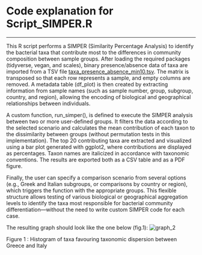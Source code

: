 # Code explanation for Script_SIMPER.R
-----------------------------------------

This R script performs a SIMPER (Similarity Percentage Analysis) to identify the bacterial taxa that contribute most to the differences in community composition between sample groups. After loading the required packages (tidyverse, vegan, and scales), binary presence/absence data of taxa are imported from a TSV file [taxa_presence_absence_min10.tsv](../data/taxa_presence_absence_min10.tsv). The matrix is transposed so that each row represents a sample, and empty columns are removed. A metadata table (df_plot) is then created by extracting information from sample names (such as sample number, group, subgroup, country, and region), allowing the encoding of biological and geographical relationships between individuals.

A custom function, run_simper(), is defined to execute the SIMPER analysis between two or more user-defined groups. It filters the data according to the selected scenario and calculates the mean contribution of each taxon to the dissimilarity between groups (without permutation tests in this implementation). The top 20 contributing taxa are extracted and visualized using a bar plot generated with ggplot2, where contributions are displayed as percentages. Taxon names are italicized in accordance with taxonomic conventions. The results are exported both as a CSV table and as a PDF figure.

Finally, the user can specify a comparison scenario from several options (e.g., Greek and Italian subgroups, or comparisons by country or region), which triggers the function with the appropriate groups. This flexible structure allows testing of various biological or geographical aggregation levels to identify the taxa most responsible for bacterial community differentiation—without the need to write custom SIMPER code for each case.

The resulting graph should look like the one below (fig.1): 
![graph_2](https://github.com/user-attachments/assets/90a74edc-a3b4-46bd-9b66-f01cabb11c94)

Figure 1 : Histogram of taxa favouring taxonomic dispersion between Greece and Italy
